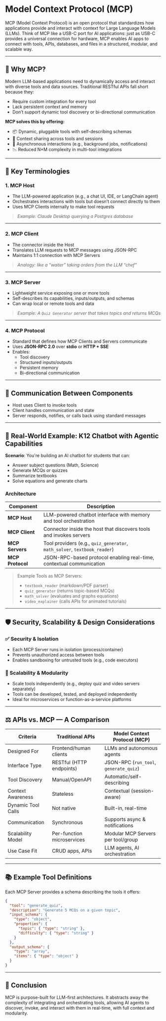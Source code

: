 # Model Context Protocol (MCP)

MCP (Model Context Protocol) is an open protocol that standardizes how applications provide and interact with context for Large Language Models (LLMs). Think of MCP like a USB-C port for AI applications: just as USB-C provides a universal connection for hardware, MCP enables AI apps to connect with tools, APIs, databases, and files in a structured, modular, and scalable way.

---

## 🚀 Why MCP?

Modern LLM-based applications need to dynamically access and interact with diverse tools and data sources. Traditional RESTful APIs fall short because they:

- Require custom integration for every tool
- Lack persistent context and memory
- Don’t support dynamic tool discovery or bi-directional communication

**MCP solves this by offering:**

- 📦 Dynamic, pluggable tools with self-describing schemas  
- 🧠 Context sharing across tools and sessions  
- 🔁 Asynchronous interactions (e.g., background jobs, notifications)  
- 📉 Reduced N×M complexity in multi-tool integrations

---

## 🧩 Key Terminologies

### 1. MCP Host
- The LLM-powered application (e.g., a chat UI, IDE, or LangChain agent)
- Orchestrates interactions with tools but doesn’t connect directly to them
- Uses MCP Clients internally to make tool requests  
> _Example: Claude Desktop querying a Postgres database_

---

### 2. MCP Client
- The connector inside the Host
- Translates LLM requests to MCP messages using JSON-RPC
- Maintains 1:1 connection with MCP Servers  
> _Analogy: like a “waiter” taking orders from the LLM “chef”_

---

### 3. MCP Server
- Lightweight service exposing one or more tools
- Self-describes its capabilities, inputs/outputs, and schemas
- Can wrap local or remote tools and data  
> _Example: A `Quiz Generator` server that takes topics and returns MCQs_

---

### 4. MCP Protocol
- Standard that defines how MCP Clients and Servers communicate
- Uses **JSON-RPC 2.0** over **stdio** or **HTTP + SSE**
- Enables:
  - Tool discovery
  - Structured inputs/outputs
  - Persistent memory
  - Bi-directional communication

---

## 🔄 Communication Between Components

- Host uses Client to invoke tools
- Client handles communication and state
- Server responds, notifies, or calls back using standard messages

---

## 🧪 Real-World Example: K12 Chatbot with Agentic Capabilities

**Scenario**: You're building an AI chatbot for students that can:

- Answer subject questions (Math, Science)
- Generate MCQs or quizzes
- Summarize textbooks
- Solve equations and generate charts

### Architecture

| Component      | Description |
|----------------|-------------|
| **MCP Host**   | LLM-powered chatbot interface with memory and tool orchestration |
| **MCP Client** | Connector inside the host that discovers tools and invokes servers |
| **MCP Servers**| Tool providers (e.g., `quiz_generator`, `math_solver`, `textbook_reader`) |
| **MCP Protocol**| JSON-RPC-based protocol enabling real-time, contextual communication |

> Example Tools as MCP Servers:
> - `textbook_reader` (markdown/PDF parser)
> - `quiz_generator` (returns topic-based MCQs)
> - `math_solver` (evaluates and graphs equations)
> - `video_explainer` (calls APIs for animated tutorials)

---

## 🛡️ Security, Scalability & Design Considerations

### ✅ Security & Isolation
- Each MCP Server runs in isolation (process/container)
- Prevents unauthorized access between tools
- Enables sandboxing for untrusted tools (e.g., code executors)

### 🔄 Scalability & Modularity
- Scale tools independently (e.g., deploy quiz and video servers separately)
- Tools can be developed, tested, and deployed independently
- Ideal for microservices or function-as-a-service platforms

---

## ⚖️ APIs vs. MCP — A Comparison

| Criteria            | Traditional APIs           | Model Context Protocol (MCP)         |
|---------------------|----------------------------|---------------------------------------|
| Designed For        | Frontend/human clients     | LLMs and autonomous agents            |
| Interface Type      | RESTful (HTTP endpoints)   | JSON-RPC (`run_tool`, `generate_quiz`) |
| Tool Discovery      | Manual/OpenAPI             | Automatic/self-describing             |
| Context Awareness   | Stateless                  | Contextual (session-aware)            |
| Dynamic Tool Calls  | Not native                 | Built-in, real-time                   |
| Communication       | Synchronous                | Supports async & notifications        |
| Scalability Model   | Per-function microservices | Modular MCP Servers per tool/group    |
| Use Case Fit        | CRUD apps, APIs            | LLM agents, AI orchestration          |

---

## 📚 Example Tool Definitions

Each MCP Server provides a schema describing the tools it offers:

```json
{
  "tool": "generate_quiz",
  "description": "Generate 5 MCQs on a given topic",
  "input_schema": {
    "type": "object",
    "properties": {
      "topic": { "type": "string" },
      "difficulty": { "type": "string" }
    }
  },
  "output_schema": {
    "type": "array",
    "items": { "type": "object" }
  }
}
```

---

## 📌 Conclusion
MCP is purpose-built for LLM-first architectures. It abstracts away the complexity of integrating and orchestrating tools, allowing AI agents to discover, invoke, and interact with them in real-time, with full context and modularity.